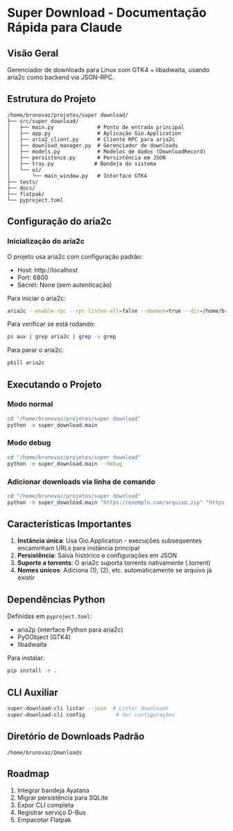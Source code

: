 # Super Download - Documentação Rápida para Claude

## Visão Geral
Gerenciador de downloads para Linux com GTK4 + libadwaita, usando aria2c como backend via JSON-RPC.

## Estrutura do Projeto
```
/home/brunovaz/projetos/super download/
├── src/super_download/
│   ├── main.py              # Ponto de entrada principal
│   ├── app.py               # Aplicação Gio.Application
│   ├── aria2_client.py      # Cliente RPC para aria2c
│   ├── download_manager.py  # Gerenciador de downloads
│   ├── models.py            # Modelos de dados (DownloadRecord)
│   ├── persistence.py       # Persistência em JSON
│   ├── tray.py             # Bandeja do sistema
│   └── ui/
│       └── main_window.py   # Interface GTK4
├── tests/
├── docs/
├── flatpak/
└── pyproject.toml
```

## Configuração do aria2c

### Inicialização do aria2c
O projeto usa aria2c com configuração padrão:
- Host: http://localhost
- Port: 6800
- Secret: None (sem autenticação)

Para iniciar o aria2c:
```bash
aria2c --enable-rpc --rpc-listen-all=false --daemon=true --dir=/home/brunovaz/Downloads
```

Para verificar se está rodando:
```bash
ps aux | grep aria2c | grep -v grep
```

Para parar o aria2c:
```bash
pkill aria2c
```

## Executando o Projeto

### Modo normal
```bash
cd "/home/brunovaz/projetos/super download"
python -m super_download.main
```

### Modo debug
```bash
cd "/home/brunovaz/projetos/super download"
python -m super_download.main --debug
```

### Adicionar downloads via linha de comando
```bash
cd "/home/brunovaz/projetos/super download"
python -m super_download.main "https://exemplo.com/arquivo.zip" "https://exemplo.com/outro.pdf"
```

## Características Importantes

1. **Instância única**: Usa Gio.Application - execuções subsequentes encaminham URLs para instância principal
2. **Persistência**: Salva histórico e configurações em JSON
3. **Suporte a torrents**: O aria2c suporta torrents nativamente (.torrent)
4. **Nomes únicos**: Adiciona (1), (2), etc. automaticamente se arquivo já existir

## Dependências Python
Definidas em `pyproject.toml`:
- aria2p (interface Python para aria2c)
- PyGObject (GTK4)
- libadwaita

Para instalar:
```bash
pip install -e .
```

## CLI Auxiliar
```bash
super-download-cli listar --json  # Listar downloads
super-download-cli config          # Ver configurações
```

## Diretório de Downloads Padrão
`/home/brunovaz/Downloads`

## Roadmap
1. Integrar bandeja Ayatana
2. Migrar persistência para SQLite
3. Expor CLI completa
4. Registrar serviço D-Bus
5. Empacotar Flatpak
